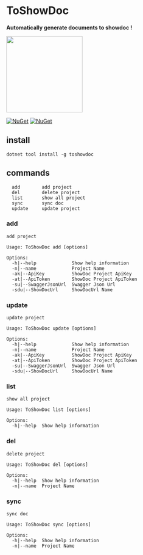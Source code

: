 # ToShowDoc

**Automatically generate documents to showdoc !**

<img src="https://raw.githubusercontent.com/liangshiw/ToShowDoc/master/ToShowDoc/src/logo.png" width="200" height="200" /> 

[![NuGet](https://img.shields.io/nuget/v/ToShowDoc.svg)](https://www.nuget.org/packages/ToShowDoc/)
[![NuGet](https://img.shields.io/nuget/dt/ToShowDoc.svg)](https://www.nuget.org/packages/ToShowDoc/)

## install

`dotnet tool install -g toshowdoc`

## commands

```shell
  add        add project
  del        delete project
  list       show all project
  sync       sync doc
  update     update project
```

### add

```shell
add project

Usage: ToShowDoc add [options]

Options:
  -h|--help             Show help information
  -n|--name             Project Name
  -ak|--ApiKey          ShowDoc Project ApiKey
  -at|--ApiToken        ShowDoc Project ApiToken
  -su|--SwaggerJsonUrl  Swagger Json Url
  -sdu|--ShowDocUrl     ShowDocUrl Name
```

### update

```shell
update project

Usage: ToShowDoc update [options]

Options:
  -h|--help             Show help information
  -n|--name             Project Name
  -ak|--ApiKey          ShowDoc Project ApiKey
  -at|--ApiToken        ShowDoc Project ApiToken
  -su|--SwaggerJsonUrl  Swagger Json Url
  -sdu|--ShowDocUrl     ShowDocUrl Name
```

### list

```shell
show all project

Usage: ToShowDoc list [options]

Options:
  -h|--help  Show help information
```

### del

```shell
delete project

Usage: ToShowDoc del [options]

Options:
  -h|--help  Show help information
  -n|--name  Project Name
```

### sync

```shell
sync doc

Usage: ToShowDoc sync [options]

Options:
  -h|--help  Show help information
  -n|--name  Project Name
```